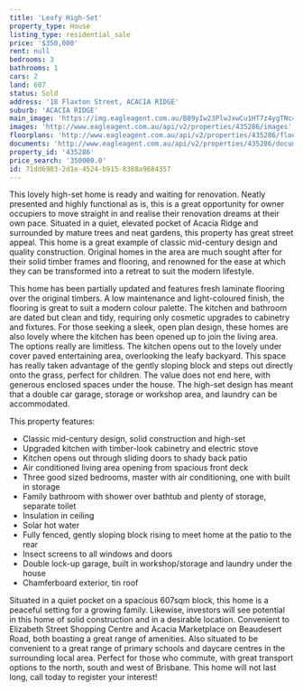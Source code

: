 ```yaml
---
title: 'Leafy High-Set'
property_type: House
listing_type: residential_sale
price: '$350,000'
rent: null
bedrooms: 3
bathrooms: 1
cars: 2
land: 607
status: Sold
address: '18 Flaxton Street, ACACIA RIDGE'
suburb: 'ACACIA RIDGE'
main_image: 'https://img.eagleagent.com.au/B89yIw23PlwJxwCu1HT7z4ygTNc=/1280x854/smart/https://s3-us-west-2.amazonaws.com/eagleagent-orig/images/6822747/131068654-image-M.jpg'
images: 'http://www.eagleagent.com.au/api/v2/properties/435286/images'
floorplans: 'http://www.eagleagent.com.au/api/v2/properties/435286/floorplans'
documents: 'http://www.eagleagent.com.au/api/v2/properties/435286/documents'
property_id: '435286'
price_search: '350000.0'
id: 71dd6903-2d1e-4524-b915-8388a9684357
---
```

This lovely high-set home is ready and waiting for renovation. Neatly presented and highly functional as is, this is a great opportunity for owner occupiers to move straight in and realise their renovation dreams at their own pace. Situated in a quiet, elevated pocket of Acacia Ridge and surrounded by mature trees and neat gardens, this property has great street appeal. This home is a great example of classic mid-century design and quality construction. Original homes in the area are much sought after for their solid timber frames and flooring, and renowned for the ease at which they can be transformed into a retreat to suit the modern lifestyle.

This home has been partially updated and features fresh laminate flooring over the original timbers. A low maintenance and light-coloured finish, the flooring is great to suit a modern colour palette. The kitchen and bathroom are dated but clean and tidy, requiring only cosmetic upgrades to cabinetry and fixtures. For those seeking a sleek, open plan design, these homes are also lovely where the kitchen has been opened up to join the living area. The options really are limitless. The kitchen opens out to the lovely under cover paved entertaining area, overlooking the leafy backyard. This space has really taken advantage of the gently sloping block and steps out directly onto the grass, perfect for children. The value does not end here, with generous enclosed spaces under the house. The high-set design has meant that a double car garage, storage or workshop area, and laundry can be accommodated.

This property features:

*  Classic mid-century design, solid construction and high-set
*  Upgraded kitchen with timber-look cabinetry and electric stove
*  Kitchen opens out through sliding doors to shady back patio
*  Air conditioned living area opening from spacious front deck
*  Three good sized bedrooms, master with air conditioning, one with built in storage
*  Family bathroom with shower over bathtub and plenty of storage, separate toilet
*  Insulation in ceiling
*  Solar hot water
*  Fully fenced, gently sloping block rising to meet home at the patio to the rear
*  Insect screens to all windows and doors
*  Double lock-up garage, built in workshop/storage and laundry under the house
*  Chamferboard exterior, tin roof

Situated in a quiet pocket on a spacious 607sqm block, this home is a peaceful setting for a growing family. Likewise, investors will see potential in this home of solid construction and in a desirable location. Convenient to Elizabeth Street Shopping Centre and Acacia Marketplace on Beaudesert Road, both boasting a great range of amenities. Also situated to be convenient to a great range of primary schools and daycare centres in the surrounding local area. Perfect for those who commute, with great transport options to the north, south and west of Brisbane. This home will not last long, call today to register your interest!